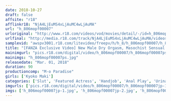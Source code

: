 ```yaml
---
date: 2018-10-27
draft: false
affsite: "r18"
afflinkr18: "NjA4LjEuMS4xLjAuMC4wLjAuMA"
url: "h_806mopf00007"
urloriginal: "http://www.r18.com/videos/vod/movies/detail/-/id=h_806mopf00007"
urlfinal: "http://media.r18.com/track/NjA4LjEuMS4xLjAuMC4wLjAuMA/videos/vod/movies/detail/-/id=h_806mopf00007"
samplevid: "awspv3001.r18.com/litevideo/freepv/h/h_8/h_806mopf00007/h_806mopf00007_dmb_w.mp4"
title: "[FANZA Exclusive Video] New Male Dry Orgasm, Masochist Sensual Slut Of Your Dreams ' Kyoko Maki ' Edition"
mainimgurl: "pics.r18.com/digital/video/h_806mopf00007/h_806mopf00007ps.jpg"
mainimgs: "h_806mopf00007ps.jpg"
releasedate: "Mar. 01, 2018"
duration: 90
productioncomp: "M-o Paradise"
girls: ['Kyoko Maki']
categories: ['Slut', 'Featured Actress', 'Handjob', 'Anal Play', 'Urination', 'Masochist Man', 'Hi-Def']
imgurls: ['pics.r18.com/digital/video/h_806mopf00007/h_806mopf00007jp-1.jpg', 'pics.r18.com/digital/video/h_806mopf00007/h_806mopf00007jp-2.jpg', 'pics.r18.com/digital/video/h_806mopf00007/h_806mopf00007jp-3.jpg', 'pics.r18.com/digital/video/h_806mopf00007/h_806mopf00007jp-4.jpg', 'pics.r18.com/digital/video/h_806mopf00007/h_806mopf00007jp-5.jpg', 'pics.r18.com/digital/video/h_806mopf00007/h_806mopf00007jp-6.jpg', 'pics.r18.com/digital/video/h_806mopf00007/h_806mopf00007jp-7.jpg', 'pics.r18.com/digital/video/h_806mopf00007/h_806mopf00007jp-8.jpg', 'pics.r18.com/digital/video/h_806mopf00007/h_806mopf00007jp-9.jpg', 'pics.r18.com/digital/video/h_806mopf00007/h_806mopf00007jp-10.jpg', 'pics.r18.com/digital/video/h_806mopf00007/h_806mopf00007jp-11.jpg', 'pics.r18.com/digital/video/h_806mopf00007/h_806mopf00007jp-12.jpg', 'pics.r18.com/digital/video/h_806mopf00007/h_806mopf00007jp-13.jpg', 'pics.r18.com/digital/video/h_806mopf00007/h_806mopf00007jp-14.jpg', 'pics.r18.com/digital/video/h_806mopf00007/h_806mopf00007jp-15.jpg', 'pics.r18.com/digital/video/h_806mopf00007/h_806mopf00007jp-16.jpg', 'pics.r18.com/digital/video/h_806mopf00007/h_806mopf00007jp-17.jpg', 'pics.r18.com/digital/video/h_806mopf00007/h_806mopf00007jp-18.jpg', 'pics.r18.com/digital/video/h_806mopf00007/h_806mopf00007jp-19.jpg', 'pics.r18.com/digital/video/h_806mopf00007/h_806mopf00007jp-20.jpg']
imgs: ['h_806mopf00007jp-1.jpg', 'h_806mopf00007jp-2.jpg', 'h_806mopf00007jp-3.jpg', 'h_806mopf00007jp-4.jpg', 'h_806mopf00007jp-5.jpg', 'h_806mopf00007jp-6.jpg', 'h_806mopf00007jp-7.jpg', 'h_806mopf00007jp-8.jpg', 'h_806mopf00007jp-9.jpg', 'h_806mopf00007jp-10.jpg', 'h_806mopf00007jp-11.jpg', 'h_806mopf00007jp-12.jpg', 'h_806mopf00007jp-13.jpg', 'h_806mopf00007jp-14.jpg', 'h_806mopf00007jp-15.jpg', 'h_806mopf00007jp-16.jpg', 'h_806mopf00007jp-17.jpg', 'h_806mopf00007jp-18.jpg', 'h_806mopf00007jp-19.jpg', 'h_806mopf00007jp-20.jpg']
---
```

